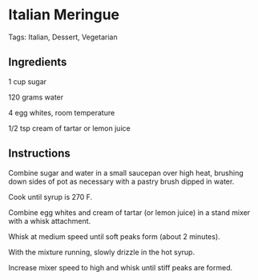 # Italian Meringue

Tags: Italian, Dessert, Vegetarian



## Ingredients

1 cup sugar

120 grams water

4 egg whites, room temperature

1/2 tsp cream of tartar or lemon juice



## Instructions

Combine sugar and water in a small saucepan over high heat, brushing down sides of pot as necessary with a pastry brush dipped in water.

Cook until syrup is 270 F.

Combine egg whites and cream of tartar (or lemon juice) in a stand mixer with a whisk attachment.

Whisk at medium speed until soft peaks form (about 2 minutes).

With the mixture running, slowly drizzle in the hot syrup.

Increase mixer speed to high and whisk until stiff peaks are formed.
